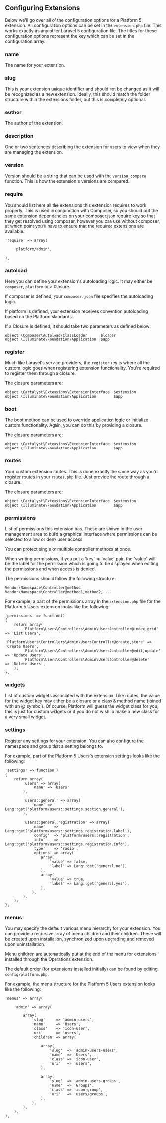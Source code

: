 ## Configuring Extensions

Below we'll go over all of the configuration options for a Platform 5 extension. All configuration options can be set in the `extension.php` file. This works exactly as any other Laravel 5 configuration file. The titles for these configuration options represent the key which can be set in the configuration array.

### name

The name for your extension.


### slug

This is your extension unique identifier and should not be changed as it will be recognized as a new extension. Ideally, this should match the folder structure within the extensions folder, but this is completely optional.


### author

The author of the extension.


### description

One or two sentences describing the extension for users to view when they are managing the extension.


### version

Version should be a string that can be used with the `version_compare` function. This is how the extension's versions are compared.


### require

You should list here all the extensions this extension requires to work properly. This is used in conjunction with Composer, so you should put the same extension dependencies on your composer.json require key so that they get resolved using composer, however you can use without composer, at which point you'll have to ensure that the required extensions are available.

	'require' => array(

		'platform/admin',

	),


### autoload

Here you can define your extension's autoloading logic. It may either be `composer`, `platform` or a Closure.

If composer is defined, your `composer.json` file specifies the autoloading logic.

If platform is defined, your extension receives convention autoloading based on the Platform standards.

If a Closure is defined, it should take two parameters as defined below:

	object \Composer\Autoload\ClassLoader      $loader
	object \Illuminate\Foundation\Application  $app


### register

Much like Laravel's service providers, the `register` key is where all the custom logic goes when registering extension functionality. You're required to register them through a closure.

The closure parameters are:

	object \Cartalyst\Extensions\ExtensionInterface  $extension
	object \Illuminate\Foundation\Application        $app


### boot

The boot method can be used to override application logic or initialize custom functionality. Again, you can do this by providing a closure.

The closure parameters are:

	object \Cartalyst\Extensions\ExtensionInterface  $extension
	object \Illuminate\Foundation\Application        $app


### routes

Your custom extension routes. This is done exactly the same way as you'd register routes in your `routes.php` file. Just provide the route through a closure.

The closure parameters are:

	object \Cartalyst\Extensions\ExtensionInterface  $extension
	object \Illuminate\Foundation\Application        $app

### permissions
List of permissions this extension has. These are shown in the user management area to build a graphical interface where permissions can be selected to allow or deny user access.

You can protect single or multiple controller methods at once.

When writing permissions, if you put a 'key' => 'value' pair, the 'value' will be the label for the permission which is going to be displayed when editing the permissions and when access is denied.

The permissions should follow the following structure:

    Vendor\Namespace\Controller@method
    Vendor\Namespace\Controller@method1,method2, ...

For example, a part of the permissions array in the `extension.php` file for the Platform 5 Users extension looks like the following:

	'permissions' => function()
	{
		return array(
			'Platform\Users\Controllers\Admin\UsersController@index,grid'	=> 'List Users',
			'Platform\Users\Controllers\Admin\UsersController@create,store'	=> 'Create Users',
			'Platform\Users\Controllers\Admin\UsersController@edit,update'	=> 'Update Users',
			'Platform\Users\Controllers\Admin\UsersController@delete'		=> 'Delete Users',
		);
	},


### widgets

List of custom widgets associated with the extension. Like routes, the value for the widget key may either be a closure or a class & method name (joined with an @ symbol). Of course, Platform will guess the widget class for you, this is just for custom widgets or if you do not wish to make a new class for a very small widget.


### settings

Register any settings for your extension. You can also configure the namespace and group that a setting belongs to.

For example, part of the Platform 5 Users's extension settings looks like the following:

	'settings' => function()
	{
		return array(
			'users' => array(
				'name' => 'Users'
			),

			'users::general' => array(
				'name' => Lang::get('platform/users::settings.section.general'),
			),

			'users::general.registration' => array(
				'name'    => Lang::get('platform/users::settings.registration.label'),
				'config'  => 'platform/users::registration',
				'info'    => Lang::get('platform/users::settings.registration.info'),
				'type'    => 'radio',
				'options' => array(
					array(
						'value' => false,
						'label' => Lang::get('general.no'),
					),
					array(
						'value' => true,
						'label' => Lang::get('general.yes'),
					),
				),
			),
		);
	},


### menus

You may specify the default various menu hierarchy for your extension. You can provide a recursive array of menu children and their children. These will be created upon installation, synchronized upon upgrading and removed upon uninstallation.

Menu children are automatically put at the end of the menu for extensions installed through the Operations extension.

The default order (for extensions installed initially) can be found by editing `config/platform.php`.

For example, the menu structure for the Platform 5 Users extension looks like the following:

	'menus' => array(

		'admin' => array(

			array(
				'slug'     => 'admin-users',
				'name'     => 'Users',
				'class'    => 'icon-user',
				'uri'      => 'users',
				'children' => array(

					array(
						'slug'  => 'admin-users-users',
						'name'  => 'Users',
						'class' => 'icon-user',
						'uri'   => 'users',
					),

					array(
						'slug'  => 'admin-users-groups',
						'name'  => 'Groups',
						'class' => 'icon-group',
						'uri'   => 'users/groups',
					),
				),
			),
		),
	),

